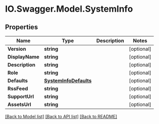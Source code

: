 # IO.Swagger.Model.SystemInfo
## Properties

Name | Type | Description | Notes
------------ | ------------- | ------------- | -------------
**Version** | **string** |  | [optional] 
**DisplayName** | **string** |  | [optional] 
**Description** | **string** |  | [optional] 
**Role** | **string** |  | [optional] 
**Defaults** | [**SystemInfoDefaults**](SystemInfoDefaults.md) |  | [optional] 
**RssFeed** | **string** |  | [optional] 
**SupportUrl** | **string** |  | [optional] 
**AssetsUrl** | **string** |  | [optional] 

[[Back to Model list]](../README.md#documentation-for-models) [[Back to API list]](../README.md#documentation-for-api-endpoints) [[Back to README]](../README.md)

